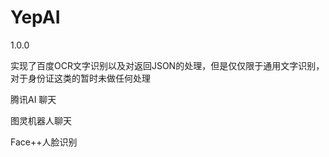 # YepAI
1.0.0

实现了百度OCR文字识别以及对返回JSON的处理，但是仅仅限于通用文字识别，对于身份证这类的暂时未做任何处理

腾讯AI 聊天

图灵机器人聊天

Face++人脸识别
